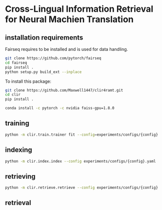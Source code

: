 # Cross-Lingual Information Retrieval for Neural Machien Translation

## installation requirements

Fairseq requires to be installed and is used for data handling.

```bash
git clone https://github.com/pytorch/fairseq
cd fairseq
pip install .
python setup.py build_ext --inplace
```

To install this package:
```bash
git clone https://github.com/Maxwell1447/clir4ramt.git
cd clir
pip install .
```

```bash
conda install -c pytorch -c nvidia faiss-gpu=1.8.0
```

## training

```bash
python -m clir.train.trainer fit --config=experiments/configs/{config}.yaml
```

## indexing

```bash
python -m clir.index.index --config experiments/configs/{config}.yaml
```

## retrieving

```bash
python -m clir.retrieve.retrieve --config experiments/configs/{config}.yaml
```

## retrieval
